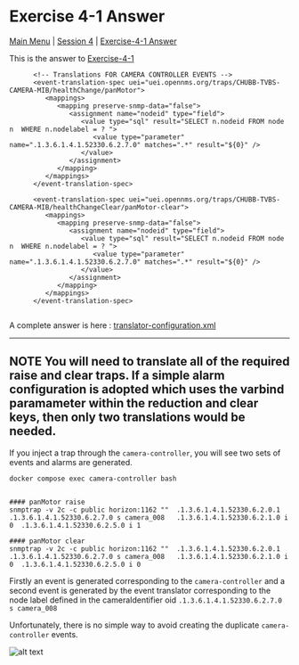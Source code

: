 # Exercise 4-1 Answer

[Main Menu](../README.md) | [Session 4](../session4/README.md) | [Exercise-4-1 Answer](../session4/Exercise4-1-answer.md)

This is the answer to [Exercise-4-1](../session4/Exercise-4-1.md)

```
      <!-- Translations FOR CAMERA CONTROLLER EVENTS -->
      <event-translation-spec uei="uei.opennms.org/traps/CHUBB-TVBS-CAMERA-MIB/healthChange/panMotor">
         <mappings>
            <mapping preserve-snmp-data="false">
               <assignment name="nodeid" type="field">
                  <value type="sql" result="SELECT n.nodeid FROM node n  WHERE n.nodelabel = ? ">
                     <value type="parameter" name=".1.3.6.1.4.1.52330.6.2.7.0" matches=".*" result="${0}" />
                  </value>
               </assignment>
            </mapping>
         </mappings>
      </event-translation-spec>

      <event-translation-spec uei="uei.opennms.org/traps/CHUBB-TVBS-CAMERA-MIB/healthChangeClear/panMotor-clear">
         <mappings>
            <mapping preserve-snmp-data="false">
               <assignment name="nodeid" type="field">
                  <value type="sql" result="SELECT n.nodeid FROM node n  WHERE n.nodelabel = ? ">
                     <value type="parameter" name=".1.3.6.1.4.1.52330.6.2.7.0" matches=".*" result="${0}" />
                  </value>
               </assignment>
            </mapping>
         </mappings>
      </event-translation-spec>
      
```

A complete answer is here : [translator-configuration.xml](../session4/Exercise4-1-answer/translator-configuration.xml)

---
**NOTE**
You will need to translate all of the required raise and clear traps. 
If a simple alarm configuration is adopted which uses the varbind paramameter within the reduction and clear keys, then only two translations would be needed. 
---

If you inject a trap through the `camera-controller`, you will see two sets of events and alarms are generated.

```
docker compose exec camera-controller bash


#### panMotor raise
snmptrap -v 2c -c public horizon:1162 ""  .1.3.6.1.4.1.52330.6.2.0.1        .1.3.6.1.4.1.52330.6.2.7.0 s camera_008   .1.3.6.1.4.1.52330.6.2.1.0 i 0  .1.3.6.1.4.1.52330.6.2.5.0 i 1

#### panMotor clear
snmptrap -v 2c -c public horizon:1162 ""  .1.3.6.1.4.1.52330.6.2.0.1        .1.3.6.1.4.1.52330.6.2.7.0 s camera_008   .1.3.6.1.4.1.52330.6.2.1.0 i 0  .1.3.6.1.4.1.52330.6.2.5.0 i 0
```

Firstly an event is generated corresponding to the `camera-controller` and a second event is generated by the event translator corresponding to the node label defined in the cameraIdentifier oid  `.1.3.6.1.4.1.52330.6.2.7.0 s camera_008`

Unfortunately, there is no simple way to avoid creating the duplicate `camera-controller` events.

![alt text](../session4/images/eventTransalatorEvents.png "Figure eventTransalatorEvents.png")


